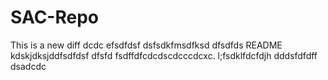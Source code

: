 # SAC-Repo
This is a new diff dcdc efsdfdsf dsfsdkfmsdfksd dfsdfds README kdskjdksjddfsdfdsf dfsfd fsdffdfcdcdscdcccdcxc.
l;fsdklfdcfdjh
dddsfdfdff
dsadcdc